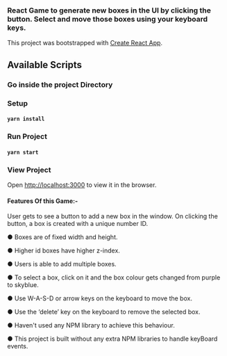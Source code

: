 ### React Game to generate new boxes in the UI by clicking the button. Select and move those boxes using your keyboard keys.

This project was bootstrapped with [Create React App](https://github.com/facebook/create-react-app).

## Available Scripts

### Go inside the project Directory 

### Setup
#### `yarn install`

### Run Project
#### `yarn start`

### View Project
Open [http://localhost:3000](http://localhost:3000) to view it in the browser.


#### Features Of this Game:-

User gets to see a button to add a new box in the window. On clicking the button, a box is created with a unique number ID. 

● Boxes are of fixed width and height.

● Higher id boxes have higher z-index.

● Users is able to add multiple boxes.

● To select a box, click on it and the box colour gets changed from purple to skyblue.

● Use W-A-S-D or arrow keys on the keyboard to move the box.

● Use the ‘delete’ key on the keyboard to remove the selected box.

● Haven't used any NPM library to achieve this behaviour.

● This project is built without any extra NPM libraries to handle keyBoard events.



